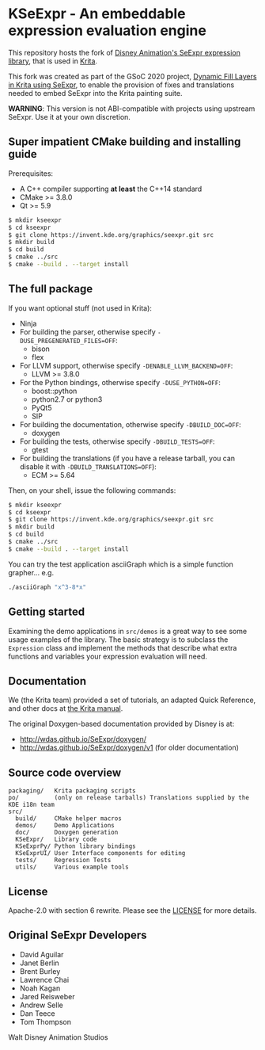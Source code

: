# KSeExpr - An embeddable expression evaluation engine

This repository hosts the fork of [Disney Animation's SeExpr expression 
library](https://wdas.github.io/SeExpr), that is used in [Krita](https://invent.kde.org/graphics/krita).

This fork was created as part of the GSoC 2020 project, [Dynamic Fill 
Layers in Krita using SeExpr](https://summerofcode.withgoogle.com/archive/2020/projects/6233717216903168/),
to enable the provision of fixes and translations needed to embed 
SeExpr into the Krita painting suite.

**WARNING**: This version is not ABI-compatible with projects using upstream SeExpr. Use it at your own discretion.

## Super impatient CMake building and installing guide

Prerequisites:

* A C++ compiler supporting **at least** the C++14 standard
* CMake >= 3.8.0
* Qt >= 5.9

```bash
$ mkdir kseexpr
$ cd kseexpr
$ git clone https://invent.kde.org/graphics/seexpr.git src
$ mkdir build
$ cd build
$ cmake ../src
$ cmake --build . --target install
```

## The full package

If you want optional stuff (not used in Krita):
* Ninja
* For building the parser, otherwise specify `-DUSE_PREGENERATED_FILES=OFF`:
  * bison
  * flex
* For LLVM support, otherwise specify `-DENABLE_LLVM_BACKEND=OFF`:
  * LLVM >= 3.8.0
* For the Python bindings, otherwise specify `-DUSE_PYTHON=OFF`:
  * boost::python
  * python2.7 or python3
  * PyQt5
  * SIP
* For building the documentation, otherwise specify `-DBUILD_DOC=OFF`:
  * doxygen
* For building the tests, otherwise specify `-DBUILD_TESTS=OFF`:
  * gtest
* For building the translations (if you have a release tarball, you can disable it with `-DBUILD_TRANSLATIONS=OFF`):
  * ECM >= 5.64

Then, on your shell, issue the following commands:

```bash
$ mkdir kseexpr
$ cd kseexpr
$ git clone https://invent.kde.org/graphics/seexpr.git src
$ mkdir build
$ cd build
$ cmake ../src
$ cmake --build . --target install
```

You can try the test application asciiGraph which is a simple
function grapher... e.g.
```bash
./asciiGraph "x^3-8*x"
```

## Getting started

Examining the demo applications in `src/demos` is a great way to see
some usage examples of the library. The basic strategy is to subclass
the `Expression` class and implement the methods that describe what
extra functions and variables your expression evaluation will need.

## Documentation

We (the Krita team) provided a set of tutorials, an adapted Quick Reference, and
other docs at [the Krita manual](https://docs.krita.org/en/tutorials/seexpr.html).

The original Doxygen-based documentation provided by Disney is at:
- <http://wdas.github.io/SeExpr/doxygen/>
- <http://wdas.github.io/SeExpr/doxygen/v1> (for older documentation)

## Source code overview

```
packaging/   Krita packaging scripts
po/          (only on release tarballs) Translations supplied by the KDE i18n team
src/
  build/     CMake helper macros
  demos/     Demo Applications
  doc/       Doxygen generation
  KSeExpr/   Library code
  KSeExprPy/ Python library bindings
  KSeExprUI/ User Interface components for editing
  tests/     Regression Tests
  utils/     Various example tools
```

## License

Apache-2.0 with section 6 rewrite. Please see the [LICENSE](LICENSE) for more details.

## Original SeExpr Developers

 * David Aguilar
 * Janet Berlin
 * Brent Burley
 * Lawrence Chai
 * Noah Kagan
 * Jared Reisweber
 * Andrew Selle
 * Dan Teece
 * Tom Thompson

Walt Disney Animation Studios
